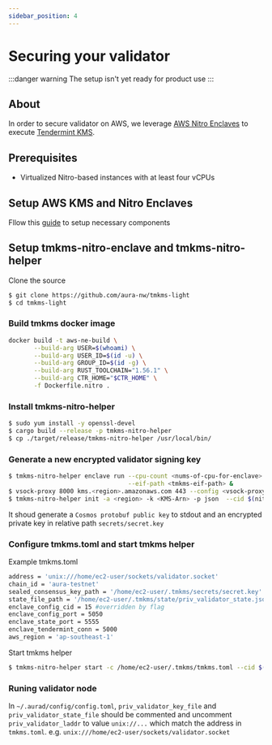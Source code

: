 ```yaml
---
sidebar_position: 4
---
```


# Securing your validator
:::danger warning
The setup isn't yet ready for product use
:::

## About
In order to secure validator on AWS, we leverage [AWS Nitro Enclaves](https://aws.amazon.com/blogs/aws/aws-nitro-enclaves-isolated-ec2-environments-to-process-confidential-data/) to execute [Tendermint KMS](https://github.com/iqlusioninc/tmkms).

## Prerequisites
- Virtualized Nitro-based instances with at least four vCPUs

## Setup AWS KMS and Nitro Enclaves
Fllow this [guide](https://crypto.org/docs/getting-started/advanced-tmkms-integration.html#setting-up-aws-nitro-enclaves-tendermint-kms-for-signing-blocks) to setup necessary components 

## Setup  tmkms-nitro-enclave and tmkms-nitro-helper
Clone the source
```bash
$ git clone https://github.com/aura-nw/tmkms-light
$ cd tmkms-light
```

### Build tmkms docker image
```bash
docker build -t aws-ne-build \
       --build-arg USER=$(whoami) \
       --build-arg USER_ID=$(id -u) \
       --build-arg GROUP_ID=$(id -g) \
       --build-arg RUST_TOOLCHAIN="1.56.1" \
       --build-arg CTR_HOME="$CTR_HOME" \
       -f Dockerfile.nitro .
```

### Install tmkms-nitro-helper
```bash
$ sudo yum install -y openssl-devel
$ cargo build --release -p tmkms-nitro-helper
$ cp ./target/release/tmkms-nitro-helper /usr/local/bin/
```

### Generate a new encrypted validator signing key
```bash
$ tmkms-nitro-helper enclave run --cpu-count <nums-of-cpu-for-enclave> \
                                 --eif-path <tmkms-eif-path> &
$ vsock-proxy 8000 kms.<region>.amazonaws.com 443 --config <vsock-proxy.yaml-path> &
$ tmkms-nitro-helper init -a <region> -k <KMS-Arn> -p json  --cid $(nitro-cli describe-enclaves | jq -r .[0].EnclaveCID)
```
It shoud generate a `Cosmos protobuf public key` to stdout and an encrypted private key in relative path `secrets/secret.key`

### Configure tmkms.toml and start tmkms helper
Example tmkms.toml
```bash
address = 'unix:///home/ec2-user/sockets/validator.socket'
chain_id = 'aura-testnet'
sealed_consensus_key_path = '/home/ec2-user/.tmkms/secrets/secret.key'
state_file_path = '/home/ec2-user/.tmkms/state/priv_validator_state.json'
enclave_config_cid = 15 #overridden by flag
enclave_config_port = 5050
enclave_state_port = 5555
enclave_tendermint_conn = 5000
aws_region = 'ap-southeast-1'
```

Start tmkms helper
```bash
$ tmkms-nitro-helper start -c /home/ec2-user/.tmkms/tmkms.toml --cid $(nitro-cli describe-enclaves | jq -r .[0].EnclaveCID)
```

### Runing validator node

In `~/.aurad/config/config.toml`, `priv_validator_key_file` and `priv_validator_state_file` should be commented and uncomment `priv_validator_laddr` to value `unix://...` which match the address in `tmkms.toml`. e.g. `unix:///home/ec2-user/sockets/validator.socket`
